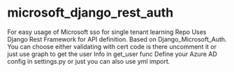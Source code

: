 # microsoft_django_rest_auth
For easy usage of Microsoft sso for single tenant learning 
Repo Uses Django Rest Framework for API definition. Based on Django_Microsoft_Auth. 
You can choose either validating with cert code is there uncomment it or just use graph to get the user Info in get_user func
Define your Azure AD config in settings.py or just you can also use yml import.
